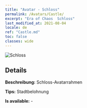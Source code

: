 ```yaml
---
title: "Avatar - Schloss"
permalink: /Avatars/Castle/
excerpt: "Era of Chaos  Schloss"
last_modified_at: 2021-08-04
locale: de
ref: "Castle.md"
toc: false
classes: wide
---
```

 ![Schloss](/images/a/avatarFrame_11.png)

## Details

 **Beschreibung:** Schloss-Avatarrahmen 

 **Tips:** Stadtbelohnung 

 **Is available:**  - 


